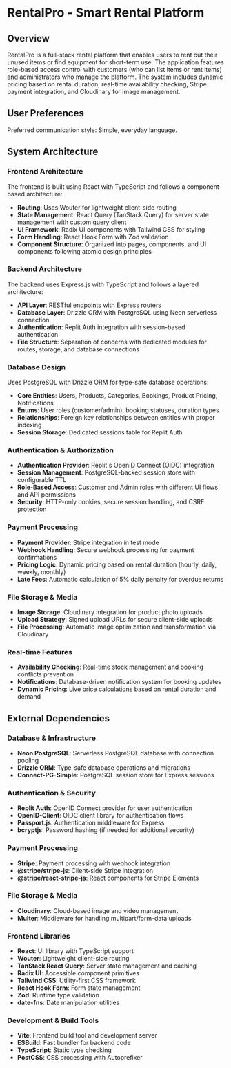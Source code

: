 # RentalPro - Smart Rental Platform

## Overview

RentalPro is a full-stack rental platform that enables users to rent out their unused items or find equipment for short-term use. The application features role-based access control with customers (who can list items or rent items) and administrators who manage the platform. The system includes dynamic pricing based on rental duration, real-time availability checking, Stripe payment integration, and Cloudinary for image management.

## User Preferences

Preferred communication style: Simple, everyday language.

## System Architecture

### Frontend Architecture
The frontend is built using React with TypeScript and follows a component-based architecture:
- **Routing**: Uses Wouter for lightweight client-side routing
- **State Management**: React Query (TanStack Query) for server state management with custom query client
- **UI Framework**: Radix UI components with Tailwind CSS for styling
- **Form Handling**: React Hook Form with Zod validation
- **Component Structure**: Organized into pages, components, and UI components following atomic design principles

### Backend Architecture
The backend uses Express.js with TypeScript and follows a layered architecture:
- **API Layer**: RESTful endpoints with Express routers
- **Database Layer**: Drizzle ORM with PostgreSQL using Neon serverless connection
- **Authentication**: Replit Auth integration with session-based authentication
- **File Structure**: Separation of concerns with dedicated modules for routes, storage, and database connections

### Database Design
Uses PostgreSQL with Drizzle ORM for type-safe database operations:
- **Core Entities**: Users, Products, Categories, Bookings, Product Pricing, Notifications
- **Enums**: User roles (customer/admin), booking statuses, duration types
- **Relationships**: Foreign key relationships between entities with proper indexing
- **Session Storage**: Dedicated sessions table for Replit Auth

### Authentication & Authorization
- **Authentication Provider**: Replit's OpenID Connect (OIDC) integration
- **Session Management**: PostgreSQL-backed session store with configurable TTL
- **Role-Based Access**: Customer and Admin roles with different UI flows and API permissions
- **Security**: HTTP-only cookies, secure session handling, and CSRF protection

### Payment Processing
- **Payment Provider**: Stripe integration in test mode
- **Webhook Handling**: Secure webhook processing for payment confirmations
- **Pricing Logic**: Dynamic pricing based on rental duration (hourly, daily, weekly, monthly)
- **Late Fees**: Automatic calculation of 5% daily penalty for overdue returns

### File Storage & Media
- **Image Storage**: Cloudinary integration for product photo uploads
- **Upload Strategy**: Signed upload URLs for secure client-side uploads
- **File Processing**: Automatic image optimization and transformation via Cloudinary

### Real-time Features
- **Availability Checking**: Real-time stock management and booking conflicts prevention
- **Notifications**: Database-driven notification system for booking updates
- **Dynamic Pricing**: Live price calculations based on rental duration and demand

## External Dependencies

### Database & Infrastructure
- **Neon PostgreSQL**: Serverless PostgreSQL database with connection pooling
- **Drizzle ORM**: Type-safe database operations and migrations
- **Connect-PG-Simple**: PostgreSQL session store for Express sessions

### Authentication & Security
- **Replit Auth**: OpenID Connect provider for user authentication
- **OpenID-Client**: OIDC client library for authentication flows
- **Passport.js**: Authentication middleware for Express
- **bcryptjs**: Password hashing (if needed for additional security)

### Payment Processing
- **Stripe**: Payment processing with webhook integration
- **@stripe/stripe-js**: Client-side Stripe integration
- **@stripe/react-stripe-js**: React components for Stripe Elements

### File Storage & Media
- **Cloudinary**: Cloud-based image and video management
- **Multer**: Middleware for handling multipart/form-data uploads

### Frontend Libraries
- **React**: UI library with TypeScript support
- **Wouter**: Lightweight client-side routing
- **TanStack React Query**: Server state management and caching
- **Radix UI**: Accessible component primitives
- **Tailwind CSS**: Utility-first CSS framework
- **React Hook Form**: Form state management
- **Zod**: Runtime type validation
- **date-fns**: Date manipulation utilities

### Development & Build Tools
- **Vite**: Frontend build tool and development server
- **ESBuild**: Fast bundler for backend code
- **TypeScript**: Static type checking
- **PostCSS**: CSS processing with Autoprefixer